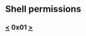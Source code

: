 # Shell permissions
[<](https://github.com/TheeKingZa/alx-system_engineering-devops/tree/master/0x00-shell-basics/README.md) 0x01 [>](https://github.com/TheeKingZa/alx-system_engineering-devops/tree/master/0x02-shell_redirections/README.md)
---
